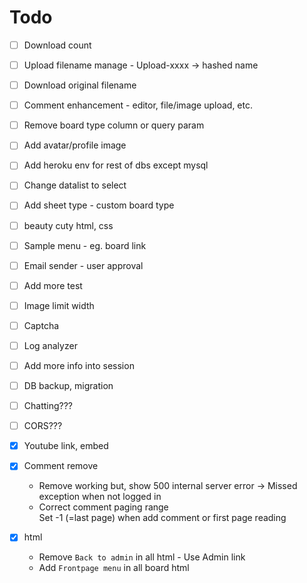 # Todo

* [ ] Download count
* [ ] Upload filename manage - Upload-xxxx -> hashed name
* [ ] Download original filename
* [ ] Comment enhancement - editor, file/image upload, etc.
* [ ] Remove board type column or query param
* [ ] Add avatar/profile image
* [ ] Add heroku env for rest of dbs except mysql
* [ ] Change datalist to select
* [ ] Add sheet type - custom board type
* [ ] beauty cuty html, css
* [ ] Sample menu - eg. board link
* [ ] Email sender - user approval
* [ ] Add more test
* [ ] Image limit width
* [ ] Captcha
* [ ] Log analyzer
* [ ] Add more info into session
* [ ] DB backup, migration
* [ ] Chatting???
* [ ] CORS???

* [x] Youtube link, embed
* [x] Comment remove
    - Remove working but, show 500 internal server error -> Missed exception when not logged in
    - Correct comment paging range<br />
    Set -1 (=last page) when add comment or first page reading
* [x] html
    * Remove `Back to admin` in all html - Use Admin link
    * Add `Frontpage menu` in all board html